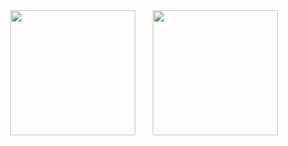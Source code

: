 <div align="center">
  <img height="200" style="margin-right: 1.5rem" src="https://github-readme-stats.vercel.app/api?username=leticiabeluzi&theme=dark&show_icons=true" />
  <img height="200" src="https://github-readme-stats.vercel.app/api/top-langs/?username=leticiabeluzi&theme=dark" />
</div>

